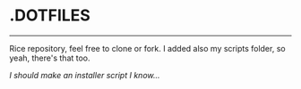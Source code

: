 # .DOTFILES
---
Rice repository, feel free to clone or fork. I added also my scripts folder, so yeah, there's that too.

*I should make an installer script I know...*
